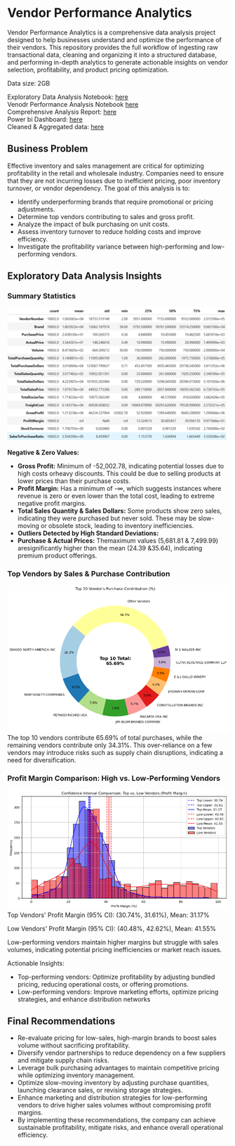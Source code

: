 # Vendor Performance Analytics

Vendor Performance Analytics is a comprehensive data analysis project designed to help businesses understand and optimize the performance of their vendors. This repository provides the full workflow of ingesting raw transactional data, cleaning and organizing it into a structured database, and performing in-depth analytics to generate actionable insights on vendor selection, profitability, and product pricing optimization.

Data size: 2GB

Exploratory Data Analysis Notebook: [here](/Exploratory%20Data%20Analysis.ipynb)
<br>
Venodr Performance Analysis Notebook [here](/Vendor%20Performance%20Analysis.ipynb)
<br>
Comprehensive Analysis Report: [here](docs/Vendor%20Performance%20Report.pdf)
<br>
Power bi Dashboard: [here](docs/vendor_performance.pbix)
<br>
Cleaned & Aggregated data: [here](docs/vendor_sales_summary.xlsx)


## Business Problem 
Effective inventory and sales management are critical for optimizing 
profitability in the retail and wholesale industry. Companies need to ensure 
that they are not incurring losses due to inefficient pricing, poor inventory 
turnover, or vendor dependency. The goal of this analysis is to: 
- Identify underperforming brands that require promotional or pricing 
adjustments. 
- Determine top vendors contributing to sales and gross profit. 
- Analyze the impact of bulk purchasing on unit costs. 
- Assess inventory turnover to reduce holding costs and improve 
efficiency. 
- Investigate the profitability variance between high-performing and 
low-performing vendors. 

## Exploratory Data Analysis Insights
### Summary Statistics 
![Summary Statistics](docs/Summary%20Statistics.png)

**Negative & Zero Values:**
- **Gross Profit:** Minimum of -52,002.78, indicating potential losses due to high costs orheavy discounts. This could be due to selling products at lower prices than their purchase costs. 
- **Profit Margin:** Has a minimum of -∞, which suggests instances where revenue is zero or even lower than the total cost, leading to extreme negative profit margins.
- **Total Sales Quantity & Sales Dollars:** Some products show zero sales, indicating they were purchased but never sold. These may be slow-moving or obsolete stock, leading to inventory inefficiencies. 
- **Outliers Detected by High Standard Deviations:**
- **Purchase & Actual Prices:** Themaximum values (5,681.81 & 7,499.99) aresignificantly higher than the mean (24.39 &35.64), indicating premium product offerings. 

### Top Vendors by Sales & Purchase Contribution

![Top Vendors by Sales & Purchase Contribution](docs/Top%2010%20Vendor's%20Purchase%20Contribution.png)
The top 10 vendors contribute 65.69% of total purchases, while the remaining vendors contribute only 34.31%. This over-reliance on a few vendors may introduce risks such as supply chain disruptions, indicating a need for diversification.

### Profit Margin Comparison: High vs. Low-Performing Vendors
![](docs/Confidence%20Interval%20Comparison.png)
Top Vendors' Profit Margin (95% CI): (30.74%, 31.61%), Mean: 31.17%

Low Vendors' Profit Margin (95% CI): (40.48%, 42.62%), Mean: 41.55%

Low-performing vendors maintain higher margins but struggle with sales volumes, indicating potential pricing inefficiencies or market reach issues.

Actionable Insights: 
- Top-performing vendors: Optimize profitability by adjusting bundled pricing, reducing operational costs, or offering 
promotions. 
- Low-performing vendors: Improve marketing efforts, optimize pricing strategies, and enhance distribution networks

## Final Recommendations 
- Re-evaluate pricing for low-sales, high-margin brands to boost sales volume without sacrificing profitability. 
- Diversify vendor partnerships to reduce dependency on a few suppliers and mitigate supply chain risks. 
- Leverage bulk purchasing advantages to maintain competitive pricing while optimizing inventory management. 
- Optimize slow-moving inventory by adjusting purchase quantities, launching clearance sales, or revising storage strategies. 
- Enhance marketing and distribution strategies for low-performing vendors to drive higher sales volumes without compromising profit margins. 
- By implementing these recommendations, the company can achieve sustainable profitability, mitigate risks, and enhance overall operational efficiency.